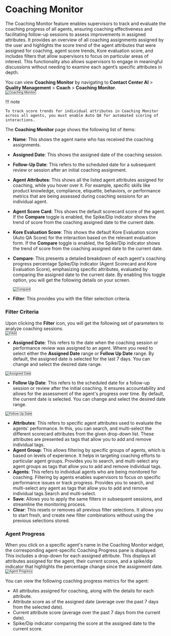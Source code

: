 
# Coaching Monitor

The Coaching Monitor feature enables supervisors to track and evaluate the coaching progress of all agents, ensuring coaching effectiveness and facilitating follow-up sessions to assess improvements in assigned attributes. It provides an overview of all coaching assignments assigned by the user and highlights the score trend of the agent attributes that were assigned for coaching, agent score trends, Kore evaluation score, and includes filters that allow supervisors to focus on particular areas of interest. This functionality also allows supervisors to engage in meaningful discussions without needing to examine each agent’s specific attributes in depth.

You can view **Coaching Monitor** by navigating to **Contact Center AI** > **Quality Management** > **Coach** > **Coaching Monitor**.  
<img src="../coaching-monitor/images/coaching-monitor-landing-page.png" alt="Coaching Monitor" title="Coaching Monitor" style="border: 1px solid gray; zoom:70%;">

!!! note

    To track score trends for individual attributes in Coaching Monitor across all agents, you must enable Auto QA for automated scoring of interactions.

The **Coaching Monitor** page shows the following list of items:

* **Name**: This shows the agent name who has received the coaching assignments.
* **Assigned Date**: This shows the assigned date of the coaching session.
* **Follow-Up Date**: This refers to the scheduled date for a subsequent review or session after an initial coaching assignment.
* **Agent Attributes**: This shows all the listed agent attributes assigned for coaching, while you hover over it. For example, specific skills like product knowledge, compliance, etiquette, behaviors, or performance metrics that are being assessed during coaching sessions for an individual agent.
* **Agent Score Card**: This shows the default scorecard score of the agent. If the **Compare** toggle is enabled, the Spike/Dip indicator shows the trend of score from the coaching assigned date to the current date.
* **Kore Evaluation Score**: This shows the default Kore Evaluation score (Auto QA Score) for the interaction based on the relevant evaluation form. If the **Compare** toggle is enabled, the Spike/Dip indicator shows the trend of score from the coaching assigned date to the current date.
* **Compare**: This presents a detailed breakdown of each agent's coaching progress percentage Spike/Dip indicator (Agent Scorecard and Kore Evaluation Score), emphasizing specific attributes, evaluated by comparing the assigned date to the current date. By enabling this toggle option, you will get the following details on your screen.  

    <img src="../coaching-monitor/images/coaching-monitor-compare.png" alt="Compare" title="Compare" style="border: 1px solid gray; zoom:70%;">

* **Filter**: This provides you with the filter selection criteria.

### Filter Criteria

Upon clicking the **Filter** icon, you will get the following set of parameters to analyze coaching sessions.   
    <img src="../coaching-monitor/images/coaching-monitor-filter.png" alt="Filter" title="Filter" style="border: 1px solid gray; zoom:70%;">

* **Assigned Date**: This refers to the date when the coaching session or performance review was assigned to an agent. Where you need to select either the **Assigned Date** range or **Follow Up Date** range. By default, the assigned date is selected for the last 7 days. You can change and select the desired date range.  
<img src="../coaching-monitor/images/coaching-monitor-filter-assign-date.png" alt="Assigned Date" title="Assigned Date" style="border: 1px solid gray; zoom:70%;">

* **Follow Up Date**: This refers to the scheduled date for a follow-up session or review after the initial coaching. It ensures accountability and allows for the assessment of the agent's progress over time. By default, the current date is selected. You can change and select the desired date range.  
<img src="../coaching-monitor/images/coaching-monitor-filter-follow-up-date.png" alt="Follow Up Date" title="Follow Up Date" style="border: 1px solid gray; zoom:70%;">

* **Attributes**: This refers to specific agent attributes used to evaluate the agents' performance. In this, you can search, and multi-select the different scorecard attributes from the given drop-down list. These attributes are presented as tags that allow you to add and remove individual tags. 
* **Agent Group**: This allows filtering by specific groups of agents, which is based on levels of experience. It helps in targeting coaching efforts to particular agent groups. Provides you to search, and multi-select any agent groups as tags that allow you to add and remove individual tags.
* **Agents**:  This refers to individual agents who are being monitored for coaching. Filtering by agents enables supervisors to focus on specific performance issues or track progress. Provides you to search, and multi-select any agent as tags that allow you to add and remove individual tags.Search and multi-select.
* **Save**: Allows you to apply the same filters in subsequent sessions, and streamline the monitoring process.
* **Clear**: This resets or removes all previous filter selections. It allows you to start fresh, and create new filter combinations without using the previous selections stored.

### Agent Progress

When you click on a specific agent's name in the Coaching Monitor widget, the corresponding agent-specific Coaching Progress pane is displayed. This includes a drop-down for each assigned attribute. This displays all attributes assigned for the agent, their current scores, and a spike/dip indicator that highlights the percentage change since the assignment date.  
    <img src="../coaching-monitor/images/coaching-monitor-agent-progress.png" alt="Agent Progress" title="Agent Progress" style="border: 1px solid gray; zoom:70%;">

You can view the following coaching progress metrics for the agent:

* All attributes assigned for coaching, along with the details for each attribute.
* Attribute score as of the assigned date (average over the past 7 days from the selected date).
* Current attribute score (average over the past 7 days from the current date).
* Spike/Dip indicator comparing the score at the assigned date to the current score.